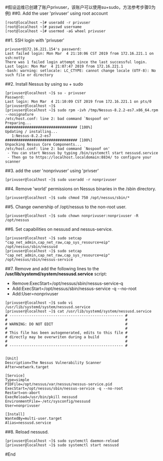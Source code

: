 #假设运维已创建了账户privuser，该账户可以使用su+sudo，方法参考步骤0为例)
##0. Add the user 'privuser' using root account
```
[root@localhost ~]# useradd -r privuser
[root@localhost ~]# passwd username
[root@localhost ~]# usermod -aG wheel privuser
```
##1. SSH login with 'privuser'
```Shawns-MacBook-Pro:~ xxu$ ssh privuser@172.16.221.154
privuser@172.16.221.154's password:
Last failed login: Mon Mar  4 21:10:06 CST 2019 from 172.16.221.1 on ssh:notty
There was 1 failed login attempt since the last successful login.
Last login: Mon Mar  4 21:07:47 2019 from 172.16.221.1
-bash: warning: setlocale: LC_CTYPE: cannot change locale (UTF-8): No such file or directory
```
##2. Install Nessus by using su + sudo
```
[privuser@localhost ~]$ su - privuser
Password:
Last login: Mon Mar  4 21:10:09 CST 2019 from 172.16.221.1 on pts/0
[privuser@localhost ~]$
[privuser@localhost ~]$ sudo rpm -ivh /tmp/Nessus-8.2.2-es7.x86_64.rpm --nosignature
/etc/host.conf: line 2: bad command `Nospoof on'
Preparing...                          ################################# [100%]
Updating / installing...
   1:Nessus-8.2.2-es7                 ################################# [100%]
Unpacking Nessus Core Components...
/etc/host.conf: line 2: bad command `Nospoof on'
 - You can start Nessus by typing /bin/systemctl start nessusd.service
 - Then go to https://localhost.localdomain:8834/ to configure your scanner
```
##3. add the user 'nonprivuser' using 'privser'
```
[privuser@localhost ~]$ sudo useradd -r nonprivuser
```
##4. Remove 'world' permissions on Nessus binaries in the /sbin directory.
```
[privuser@localhost ~]$ sudo chmod 750 /opt/nessus/sbin/*
```
##5. Change ownership of /opt/nessus to the non-root user.
```
[privuser@localhost ~]$ sudo chown nonprivuser:nonprivuser -R /opt/nessus
```
##6. Set capabilities on nessusd and nessus-service.
```
[privuser@localhost ~]$ sudo setcap "cap_net_admin,cap_net_raw,cap_sys_resource+eip" /opt/nessus/sbin/nessusd
[privuser@localhost ~]$ sudo setcap "cap_net_admin,cap_net_raw,cap_sys_resource+eip" /opt/nessus/sbin/nessus-service
```
##7. Remove and add the following lines to the **/usr/lib/systemd/system/nessusd.service** script:
* Remove:ExecStart=/opt/nessus/sbin/nessus-service-q
* Add:ExecStart=/opt/nessus/sbin/nessus-service -q --no-root
* Add:User=nonprivuser
```
[privuser@localhost ~]$ sudo vi /usr/lib/systemd/system/nessusd.service
[privuser@localhost ~]$ cat /usr/lib/systemd/system/nessusd.service
# ---------------------------------------------------- #
#                                                      #
# WARNING: DO NOT EDIT                                 #
#                                                      #
# This file has been autogenerated, edits to this file #
# directly may be overwriten during a build            #
#                                                      #
# ---------------------------------------------------- #


[Unit]
Description=The Nessus Vulnerability Scanner
After=network.target

[Service]
Type=simple
PIDFile=/opt/nessus/var/nessus/nessus-service.pid
ExecStart=/opt/nessus/sbin/nessus-service -q --no-root
Restart=on-abort
ExecReload=/usr/bin/pkill nessusd
EnvironmentFile=-/etc/sysconfig/nessusd
User=nonprivuser

[Install]
WantedBy=multi-user.target
Alias=nessusd.service
```
##8. Reload nessusd.
```
[privuser@localhost ~]$ sudo systemctl daemon-reload
[privuser@localhost ~]$ sudo systemctl start nessusd
```
#End
